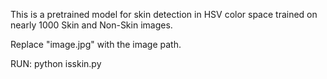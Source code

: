 This is a pretrained model for skin detection in HSV color space trained on nearly 1000 Skin and Non-Skin images.

Replace "image.jpg" with the image path.

RUN:
python isskin.py
